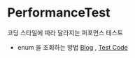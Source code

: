 # PerformanceTest

코딩 스타일에 따라 달라지는 퍼포먼스 테스트

- enum 을 조회하는 방법 [Blog](https://hyune-c.tistory.com/5)
  , [Test Code](https://github.com/Hyune-c/PerformanceTest/blob/master/src/test/java/com/example/performance/code/CategoryColorTest.java)
